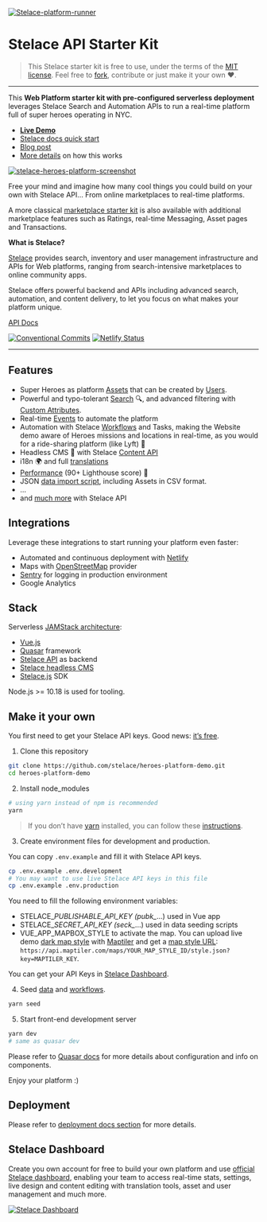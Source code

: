 [![Stelace-platform-runner](https://user-images.githubusercontent.com/12909094/59638847-c41f1900-9159-11e9-9fa5-6d7806d57c92.png)](https://stelace.com)

# Stelace API Starter Kit

> This Stelace starter kit is free to use, under the terms of the [MIT license](./LICENSE).
Feel free to [fork](
  https://app.netlify.com/start/deploy?repository=https://github.com/stelace/heroes-platform-demo
), contribute or just make it your own :heart:.

---

This __Web Platform starter kit with pre-configured serverless deployment__ leverages Stelace Search and Automation APIs to run a real-time platform full of super heroes operating in NYC.

- __[Live Demo](https://heroes.demo.stelace.com/s)__
- [Stelace docs quick start](https://stelace.com/docs/getting-started)
- [Blog post](https://stelace.com/blog/building-a-real-time-web-platform-from-scratch-in-one-week/)
- [More details](./HEROES.md) on how this works

[![stelace-heroes-platform-screenshot](https://user-images.githubusercontent.com/12909094/60439766-abac0580-9c13-11e9-954d-9aaa7bc6f22e.gif)](https://heroes.demo.stelace.com/s)

Free your mind and imagine how many cool things you could build on your own with Stelace API…
From online marketplaces to real-time platforms.

A more classical [marketplace starter kit](https://github.com/stelace/marketplace-demo) is also available with additional marketplace features such as Ratings, real-time Messaging, Asset pages and Transactions.

**What is Stelace?**

[Stelace](https://stelace.com/) provides search, inventory and user management infrastructure and APIs for Web platforms, ranging from search-intensive marketplaces to online community apps.

Stelace offers powerful backend and APIs including advanced search, automation, and content delivery, to let you focus on what makes your platform unique.

[API Docs](https://stelace.com/docs)

[![Conventional Commits](https://img.shields.io/badge/Conventional%20Commits-1.0.0-yellow.svg)](https://conventionalcommits.org) [![Netlify Status](https://api.netlify.com/api/v1/badges/6532f66b-bef6-40cd-963b-81f1481e3a69/deploy-status)](https://app.netlify.com/sites/stelace-heroes-platform-demo/deploys)

---

## Features

- Super Heroes as platform [Assets](https://stelace.com/docs/assets) that can be created by [Users](https://stelace.com/docs/users).
- Powerful and typo-tolerant [Search](https://stelace.com/docs/search) :mag:, and advanced filtering with [Custom Attributes](https://stelace.com/docs/assets/custom-attributes).
- Real-time [Events](https://stelace.com/docs/command/events) to automate the platform
- Automation with Stelace [Workflows](https://stelace.com/docs/command/workflows) and Tasks, making the Website demo aware of Heroes missions and locations in real-time, as you would for a ride-sharing platform (like Lyft) :traffic_light:
- Headless CMS :page_with_curl: with Stelace [Content API](https://stelace.com/docs/content)
- i18n :earth_africa: and full [translations](./docs/i18n.md)
- [Performance](./docs/performance.md) (90+ Lighthouse score) :checkered_flag:
- JSON [data import script](./docs/development-data.md), including Assets in CSV format.
- …
- and [much more](https://stelace.com) with Stelace API

## Integrations

Leverage these integrations to start running your platform even faster:

- Automated and continuous deployment with [Netlify](https://www.netlify.com/)
- Maps with [OpenStreetMap](https://www.openstreetmap.org/) provider
- [Sentry](https://sentry.io/) for logging in production environment
- Google Analytics

## Stack

Serverless [JAMStack architecture](https://jamstack.org/):

- [Vue.js](https://github.com/vuejs/vue)
- [Quasar](https://github.com/quasarframework/quasar) framework
- [Stelace API](https://stelace.com) as backend
- [Stelace headless CMS](https://stelace.com/docs/content)
- [Stelace.js](https://github.com/stelace/stelace.js) SDK

Node.js >= 10.18 is used for tooling.

## Make it your own

You first need to get your Stelace API keys. Good news: [it’s free](https://stelace.com/pricing).

1. Clone this repository

```sh
git clone https://github.com/stelace/heroes-platform-demo.git
cd heroes-platform-demo
```

2. Install node_modules

```sh
# using yarn instead of npm is recommended
yarn
```

> If you don’t have [yarn](https://yarnpkg.com/) installed, you can follow these [instructions](https://yarnpkg.com/docs/install).

3. Create environment files for development and production.

You can copy `.env.example` and fill it with Stelace API keys.

```sh
cp .env.example .env.development
# You may want to use live Stelace API keys in this file
cp .env.example .env.production
```

You need to fill the following environment variables:

- STELACE_*PUBLISHABLE_API_KEY (pubk_*...) used in Vue app
- STELACE_*SECRET_API_KEY (seck_*...) used in data seeding scripts
- VUE_APP_MAPBOX_STYLE to activate the map. You can upload live demo [dark map style](/map/darknyc.json) with [Maptiler](
  https://www.maptiler.com/cloud/
) and get a [map style URL](
  https://cloud.maptiler.com/maps/upload
): `https://api.maptiler.com/maps/YOUR_MAP_STYLE_ID/style.json?key=MAPTILER_KEY`.

You can get your API Keys in [Stelace Dashboard](https://stelace.com/dashboard).

4. Seed [data](./docs/development-data.md) and [workflows](https://stelace.com/docs/command/workflows).

```sh
yarn seed
```

5. Start front-end development server

```sh
yarn dev
# same as quasar dev
```

Please refer to [Quasar docs](https://v1.quasar-framework.org/) for more details about configuration and info on components.

Enjoy your platform :)

## Deployment

Please refer to [deployment docs section](./docs/deployment.md) for more details.

## Stelace Dashboard

Create you own account for free to build your own platform and use [official Stelace dashboard](
  https://stelace.com
), enabling your team to access real-time stats, settings, live design and content editing with translation tools, asset and user management and much more.

[
  ![Stelace Dashboard](https://user-images.githubusercontent.com/12909094/38527674-415ac06c-3c5c-11e8-89d3-c92c3be1d377.png)
](https://stelace.com)
